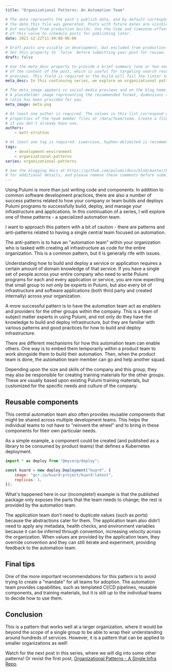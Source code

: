 ```yaml
---
title: "Organizational Patterns: An Automation Team"

# The date represents the post's publish date, and by default corresponds with
# the date this file was generated. Posts with future dates are visible in development,
# but excluded from production builds. Use the time and timezone-offset portions of
# of this value to schedule posts for publishing later.
date: 2021-12-22T11:49:08-06:00

# Draft posts are visible in development, but excluded from production builds.
# Set this property to `false` before submitting your post for review.
draft: false

# Use the meta_desc property to provide a brief summary (one or two sentences)
# of the content of the post, which is useful for targeting search results or social-media
# previews. This field is required or the build will fail the linter test.
meta_desc: In this continuing series, we explore an organizational pattern of using Pulumi - a specialized automation team.

# The meta_image appears in social-media previews and on the blog home page.
# A placeholder image representing the recommended format, dimensions and aspect
# ratio has been provided for you.
meta_image: meta.png

# At least one author is required. The values in this list correspond with the `id`
# properties of the team member files at /data/team/team. Create a file for yourself
# if you don't already have one.
authors:
    - matt-stratton

# At least one tag is required. Lowercase, hyphen-delimited is recommended.
tags:
    - development-environment
    - organizational-patterns
series: organizational-patterns

# See the blogging docs at https://github.com/pulumi/docs/blob/master/BLOGGING.md.
# for additional details, and please remove these comments before submitting for review.
---
```

Using Pulumi is more than just writing code and components. In addition to common software development practices, there are also a number of success patterns related to how your company or team builds and deploys Pulumi programs to successfully build, deploy, and manage your infrastructure and applications. In this continuation of a series, I will explore one of these patterns - a specialized automation team.

<!--more-->
I want to approach this pattern with a bit of caution - there are patterns and anti-patterns related to having a single central team focused on automation.

The anti-pattern is to have an "automation team" within your organization who is tasked with creating all infrastructure as code for the entire organization. This is a common pattern, but it is generally rife with issues.

Understanding how to build and deploy a service or application requires a certain amount of domain knowledge of that service. If you have a single set of people across your entire company who need to write Pulumi programs for each and every application or service, you are now expecting that small group to not only be experts in Pulumi, but also every bit of infrastructure and software applications (both third party and created internally) across your organization.

A more successful pattern is to have the automation team act as enablers and providers for the other groups within the company. This is a team of subject matter experts in using Pulumi, and not only do they have the knowledge to build and deploy infrastructure, but they are familiar with various patterns and good practices for how to build and deploy infrastructure.

There are different mechanisms for how this automation team can enable others. One way is to embed them temporarily within a product team to work alongside them to build their automation. Then, when the product team is done, the automation team member can go and help another squad.

Depending upon the size and skills of the company and this group, they may also be responsible for creating training materials for the other groups. These are usually based upon existing Pulumi training materials, but customized for the specific needs and culture of the company.

## Reusable components

This central automation team also often provides reusable components that might be shared across multiple development teams. This helps the individual teams to not have to "reinvent the wheel" and to bring in these components for their own particular needs.

As a simple example, a component could be created (and published as a library to be consumed by product teams) that defines a Kubernetes deployment.

```javascript
import * as deploy from "@mycorp/deploy";

const kuard = new deploy.Deployment("kuard", {
    image: "gcr.io/kuard-project/kuard:latest",
    replicas: 1,
});

```

What's happened here in our (incomplete!) example is that the published package only exposes the parts that the team needs to change; the rest is provided by the automation team.

The application team don’t need to duplicate values (such as ports) because the abstractions cater for them. The application team also didn’t need to apply any metadata, health checks, and environment variables because it can be inferred through convention, increasing velocity across the organization. When values are provided by the application team, they override convention and they can still iterate and experiment, providing feedback to the automation team.

## Final tips

One of the more important recommendations for this pattern is to avoid trying to create a "mandate" for all teams for adoption. The automation team provides capabilities, such as templated CI/CD pipelines, reusable components, and training materials, but it is still up to the individual teams to decide how to use them.

## Conclusion

This is a pattern that works well at a larger organization, where it would be beyond the scope of a single group to be able to wrap their understanding around hundreds of services. However, it is a pattern that can be applied to smaller organizations as well!

Watch for the next post in this series, where we will dig into some other patterns! Or revist the first post, [Organizational Patterns - A Single Infra Repo](https://www.pulumi.com/blog/organizational-patterns-infra-repo/).
